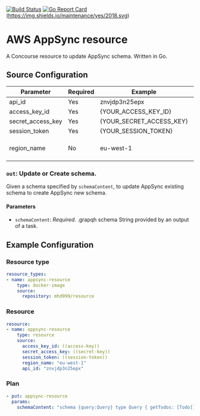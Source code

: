 [![Build Status](https://travis-ci.org/telia-oss/appsync-resource.svg?branch=master)](https://travis-ci.org/telia-oss/appsync-resource)
[![Go Report Card](https://goreportcard.com/badge/github.com/telia-oss/appsync-resource)](https://goreportcard.com/report/github.com/telia-oss/appsync-resource)
(https://img.shields.io/maintenance/yes/2018.svg)


# AWS AppSync resource

A Concourse resource to update AppSync schema. Written in Go.

## Source Configuration

| Parameter          | Required      | Example                  | Description
| ------------------ | ------------- | -------------            | ------------------------------ |
| api_id             | Yes           | znvjdp3n25epx            |                                |
| access_key_id      | Yes           | {YOUR_ACCESS_KEY_ID}     |                                |
| secret_access_key  | Yes           | {YOUR_SECRET_ACCESS_KEY} |                                |
| session_token      | Yes           | {YOUR_SESSION_TOKEN}     |                                |
| region_name        | No            | eu-west-1                | AWS region DEFAULT: eu-west-1  |

### `out`: Update or Create schema.

Given a schema specified by `schemaContent`, to update AppSync existing schema to create AppSync new schema.

#### Parameters

* `schemaContent`: *Required.* .grapqh schema String provided by an output of a task.


## Example Configuration

### Resource type

``` yaml
resource_types:
- name: appsync-resource
    type: docker-image
    source:
      repository: mhd999/resource
```

### Resource

``` yaml
resource:
- name: appsync-resource
    type: resource
    source:
      access_key_id: ((access-key))
      secret_access_key: ((secret-key))
      session_token: ((session-token))
      region_name: "eu-west-1"
      api_id: "znvjdp3n25epx"
```

### Plan

``` yaml
- put: appsync-resource
  params: 
    schemaContent: "schema {query:Query} type Query { getTodos: [Todo]} type Todo { id: ID! name: String description: Int priority: Int}"
```
